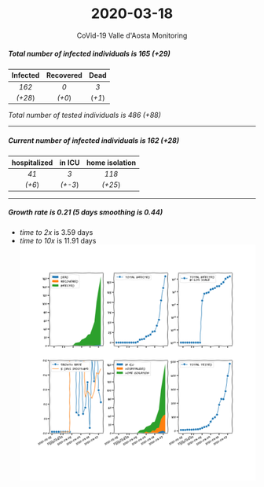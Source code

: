 <div align='center'>

# 2020-03-18
CoVid-19 Valle d'Aosta Monitoring
</div>

##### Total number of infected individuals is 165 (+29)
Infected | Recovered | Dead
:---: | :---: | :---:
*162* | *0* | *3*
*(+28*) | *(+0*) | (*+1*)

*Total number of tested individuals is 486 (+88)*
***
##### Current number of infected individuals is 162 (+28)
hospitalized | in ICU | home isolation
:---: | :---: | :---:
*41* |*3* |*118*
*(+6*) |*(+-3*) |*(+25*)
***
##### Growth rate is 0.21 (5 days smoothing is 0.44)
- *time to 2x* is 3.59 days
- *time to 10x* is 11.91 days
![stats][stats]

[stats]: stats_Valled'Aosta.png
